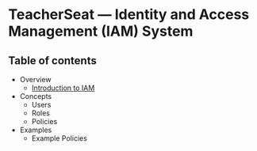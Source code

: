 # TeacherSeat — Identity and Access Management (IAM) System 

## Table of contents 

- Overview
  - [Introduction to IAM](/overview/introduction.md)
- Concepts
  - Users
  - Roles
  - Policies
- Examples
  - Example Policies
